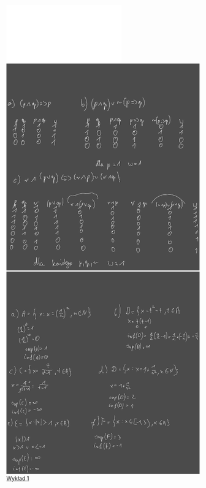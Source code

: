 ![Lista_1_AM1](/Notatki/Semestr%201/Analiza%20matematyczna%201.2A/%C4%86wiczenia/%C4%86wiczenia%201/Lista_1_AM1.pdf)
![Drawing 2022-11-16 10.56.40.excalidraw.svg](/Notatki/Semestr%201/Analiza%20matematyczna%201.2A/%C4%86wiczenia/%C4%86wiczenia%201/Drawing%202022-11-16%2010.56.40.excalidraw.svg)
![Drawing 2022-11-16 11.11.12.excalidraw.svg](/Notatki/Semestr%201/Analiza%20matematyczna%201.2A/%C4%86wiczenia/%C4%86wiczenia%201/Drawing%202022-11-16%2011.11.12.excalidraw.svg)[Wykład 1](/Notatki/Semestr%201/Analiza%20matematyczna%201.2A/Wyk%C5%82ady/Wyk%C5%82ad%201/Wyk%C5%82ad%201.md)
